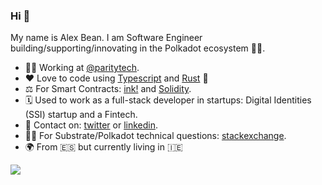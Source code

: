 ### Hi 👋

My name is Alex Bean. I am Software Engineer building/supporting/innovating in the Polkadot ecosystem 🚀🚀.

- 👨‍💻 Working at [@paritytech](https://github.com/paritytech).
- ❤️ Love to code using [Typescript](https://www.typescriptlang.org/) and [Rust](https://www.rust-lang.org/) 🦀
- ⚖️ For Smart Contracts: [ink!](https://use.ink/") and [Solidity](https://docs.soliditylang.org/).
- 🗓️ Used to work as a full-stack developer in startups: Digital Identities (SSI) startup and a Fintech.
- 📱 Contact on: [twitter](https://twitter.com/Bean_D10S) or [linkedin](https://www.linkedin.com/in/alejandrobeancasas/).
- 👨‍🔧 For Substrate/Polkadot technical questions: [stackexchange](https://substrate.stackexchange.com/users/2762/alex-bean). 
- 🌍 From 🇪🇸 but currently living in 🇮🇪

![](https://visitor-badge.glitch.me/badge?page_id=AlexD10S)
